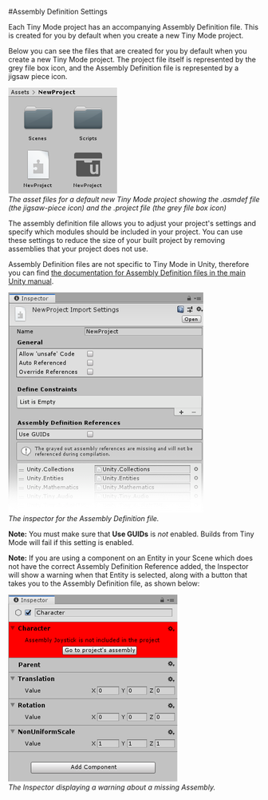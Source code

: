 #Assembly Definition Settings

Each Tiny Mode project has an accompanying Assembly Definition file. This is created for you by default when you create a new Tiny Mode project.

Below you can see the files that are created for you by default when you create a new Tiny Mode project. The project file itself is represented by the grey file box icon, and the Assembly Definition file is represented by a jigsaw piece icon.

![](images/new-project-and-asmdef-files.png "The asset files for a default new Tiny Mode project showing the .asmdef file (the jigsaw-piece icon) and the .project file (the grey file box icon)")<br/>
_The asset files for a default new Tiny Mode project showing the .asmdef file (the jigsaw-piece icon) and the .project file (the grey file box icon)_

The assembly definition file allows you to adjust your project's settings and specify which modules should be included in your project. You can use these settings to reduce the size of your built project by removing assemblies that your project does not use.

Assembly Definition files are not specific to Tiny Mode in Unity, therefore you can find [the documentation for Assembly Definition files in the main Unity manual](https://docs.unity3d.com/Manual/ScriptCompilationAssemblyDefinitionFiles.html).

![The inspector for the Assembly Definition file](images/assembly-definition-inspector.png "The inspector for the Assembly Definition file")<br/>
_The inspector for the Assembly Definition file._

**Note:** You must make sure that **Use GUIDs** is _not_ enabled. Builds from Tiny Mode will fail if this setting is enabled.

**Note:** If you are using a component on an Entity in your Scene which does not have the correct Assembly Definition Reference added, the Inspector will show a warning when that Entity is selected, along with a button that takes you to the Assembly Definition file, as shown below:

![The Inspector displaying a warning about a missing Assembly](images/assembly-missing.png "The Inspector displaying a warning about a missing Assembly")<br/>
_The Inspector displaying a warning about a missing Assembly._